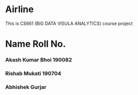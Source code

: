 # Airline

This is CS661 (BIG DATA VISULA ANALYTICS) course project

# Name  Roll No.
### Akash Kumar Bhoi 190082
### Rishab Mukati    190704
### Abhishek Gurjar 
